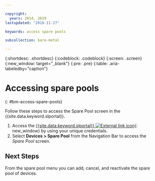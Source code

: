 ```yaml
---

copyright:
  years: 2014, 2019
lastupdated: "2018-11-27"

keywords: access spare pools

subcollection: bare-metal

---
```


{:shortdesc: .shortdesc}
{:codeblock: .codeblock}
{:screen: .screen}
{:new_window: target="_blank"}
{:pre: .pre}
{:table: .aria-labeledby="caption"}


# Accessing spare pools
{: #bm-access-spare-pools}

Follow these steps to access the Spare Pool screen in the {{site.data.keyword.slportal}}.
1. Access the [{{site.data.keyword.slportal}} ![External link icon](../icons/launch-glyph.svg "External link icon")](https://cloud.ibm.com/){: new_window} by using your unique credentials.
2. Select **Devices > Spare Pool** from the Navigation Bar to access the *Spare Pool* screen.


## Next Steps
From the spare pool menu you can add, cancel, and reactivate the spare pool of devices.
